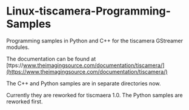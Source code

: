 # Linux-tiscamera-Programming-Samples
Programming samples in Python and C++ for the tiscamera GStreamer modules.

The documentation can be found at [ttps://www.theimagingsource.com/documentation/tiscamera/](https://www.theimagingsource.com/documentation/tiscamera/)


The C++ and Python samples are in separate directories now.

Currently they are reworked for tiscmaera 1.0. The Python samples are reworked first.
